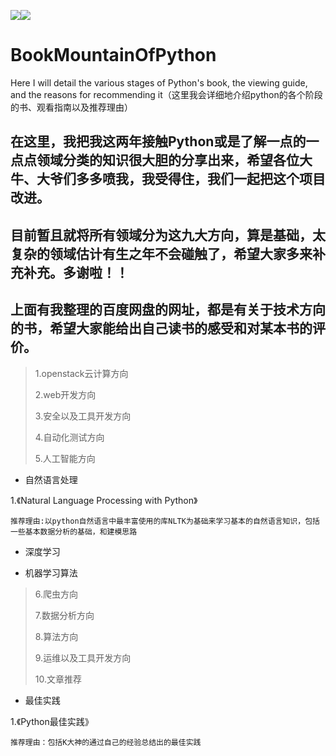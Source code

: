 ![](https://img.shields.io/badge/pythonclassification-9-brightgreen.svg)![](https://img.shields.io/badge/docs-100%25-red.svg)
# BookMountainOfPython
Here I will detail the various stages of Python's book, the viewing guide, and the reasons for recommending it（这里我会详细地介绍python的各个阶段的书、观看指南以及推荐理由）

## 在这里，我把我这两年接触Python或是了解一点的一点点领域分类的知识很大胆的分享出来，希望各位大牛、大爷们多多喷我，我受得住，我们一起把这个项目改进。


## 目前暂且就将所有领域分为这九大方向，算是基础，太复杂的领域估计有生之年不会碰触了，希望大家多来补充补充。多谢啦！！

## 上面有我整理的百度网盘的网址，都是有关于技术方向的书，希望大家能给出自己读书的感受和对某本书的评价。

>1.openstack云计算方向
>
>2.web开发方向
>
>3.安全以及工具开发方向
>
>4.自动化测试方向
>
>5.人工智能方向
* 自然语言处理

1.《Natural Language Processing with Python》

`推荐理由:以python自然语言中最丰富使用的库NLTK为基础来学习基本的自然语言知识，包括一些基本数据分析的基础，和建模思路`

* 深度学习

* 机器学习算法

>
>6.爬虫方向
>
>7.数据分析方向
>
>8.算法方向
>
>9.运维以及工具开发方向
>
>10.文章推荐

* 最佳实践

1.《Python最佳实践》

`推荐理由：包括K大神的通过自己的经验总结出的最佳实践`
